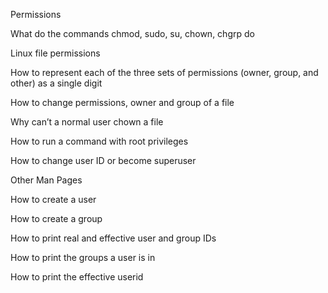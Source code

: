 Permissions

What do the commands chmod, sudo, su, chown, chgrp do

Linux file permissions

How to represent each of the three sets of permissions (owner, group, and other) as a single digit

How to change permissions, owner and group of a file

Why can’t a normal user chown a file

How to run a command with root privileges

How to change user ID or become superuser

Other Man Pages

How to create a user

How to create a group

How to print real and effective user and group IDs

How to print the groups a user is in

How to print the effective userid 
